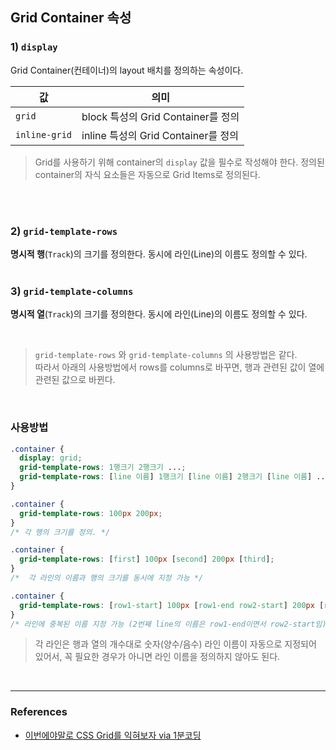 ## Grid Container 속성

### 1) `display`

Grid Container(컨테이너)의 layout 배치를 정의하는 속성이다.

|값|의미|
|---|---|
|`grid`| block 특성의 Grid Container를 정의|
|`inline-grid`| inline 특성의 Grid Container를 정의|


> Grid를 사용하기 위해 container의 `display` 값을 필수로 작성해야 한다. 정의된 container의 자식 요소들은 자동으로 Grid Items로 정의된다.

<br>
<br>

### 2) `grid-template-rows`

__명시적 행__(`Track`)의 크기를 정의한다.
동시에 라인(Line)의 이름도 정의할 수 있다.
<br>
<Br>

### 3) `grid-template-columns`

__명시적 열__(`Track`)의 크기를 정의한다.
동시에 라인(Line)의 이름도 정의할 수 있다.<br>

<br>

> `grid-template-rows` 와 `grid-template-columns` 의 사용방법은 같다. <br> 따라서 아래의 사용방법에서 rows를 columns로 바꾸면, 행과 관련된 값이 열에 관련된 값으로 바뀐다.

<br>

### 사용방법

```css
.container {
  display: grid;
  grid-template-rows: 1행크기 2행크기 ...;
  grid-template-rows: [line 이름] 1행크기 [line 이름] 2행크기 [line 이름] ...;
}
```

```css
.container {
  grid-template-rows: 100px 200px;
}
/* 각 행의 크기를 정의. */

.container {
  grid-template-rows: [first] 100px [second] 200px [third];
}
/*  각 라인의 이름과 행의 크기를 동시에 지정 가능 */

.container {
  grid-template-rows: [row1-start] 100px [row1-end row2-start] 200px [row2-end];
}
/* 라인에 중복된 이름 지정 가능 (2번째 line의 이름은 row1-end이면서 row2-start임) */
```

> 각 라인은 행과 열의 개수대로 숫자(양수/음수) 라인 이름이 자동으로 지정되어 있어서, 꼭 필요한 경우가 아니면 라인 이름을 정의하지 않아도 된다.

<br>





<hr>

### References

- [이번에야말로 CSS Grid를 익혀보자 via 1분코딩](https://studiomeal.com/archives/533)






